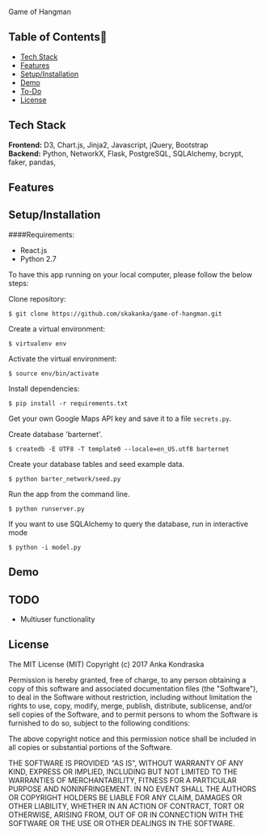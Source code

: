 Game of Hangman



## Table of Contents📖

* [Tech Stack](#tech-stack)
* [Features](#features)
* [Setup/Installation](#installation)
* [Demo](#demo)
* [To-Do](#future)
* [License](#license)

## <a name="tech-stack"></a>Tech Stack

__Frontend:__ D3, Chart.js, Jinja2, Javascript, jQuery, Bootstrap <br/>
__Backend:__ Python, NetworkX, Flask, PostgreSQL, SQLAlchemy, bcrypt, faker, pandas, 

## <a name="features"></a>Features



## <a name="installation"></a>Setup/Installation

####Requirements:

- React.js
- Python 2.7

To have this app running on your local computer, please follow the below steps:

Clone repository:
```
$ git clone https://github.com/skakanka/game-of-hangman.git
```
Create a virtual environment:
```
$ virtualenv env
```
Activate the virtual environment:
```
$ source env/bin/activate
```
Install dependencies:
```
$ pip install -r requirements.txt
```
Get your own Google Maps API key and save it to a file `secrets.py`.

Create database 'barternet'.
```
$ createdb -E UTF8 -T template0 --locale=en_US.utf8 barternet
```
Create your database tables and seed example data.
```
$ python barter_network/seed.py
```
Run the app from the command line.
```
$ python runserver.py
```
If you want to use SQLAlchemy to query the database, run in interactive mode
```
$ python -i model.py
```
## <a name="demo"></a>Demo

## <a name="future"></a>TODO
* Multiuser functionality



## <a name="license"></a>License

The MIT License (MIT)
Copyright (c) 2017 Anka Kondraska 

Permission is hereby granted, free of charge, to any person obtaining a copy of
this software and associated documentation files (the "Software"), to deal in
the Software without restriction, including without limitation the rights to
use, copy, modify, merge, publish, distribute, sublicense, and/or sell copies
of the Software, and to permit persons to whom the Software is furnished to do
so, subject to the following conditions:

The above copyright notice and this permission notice shall be included in all
copies or substantial portions of the Software.

THE SOFTWARE IS PROVIDED "AS IS", WITHOUT WARRANTY OF ANY KIND, EXPRESS OR
IMPLIED, INCLUDING BUT NOT LIMITED TO THE WARRANTIES OF MERCHANTABILITY,
FITNESS FOR A PARTICULAR PURPOSE AND NONINFRINGEMENT. IN NO EVENT SHALL THE
AUTHORS OR COPYRIGHT HOLDERS BE LIABLE FOR ANY CLAIM, DAMAGES OR OTHER
LIABILITY, WHETHER IN AN ACTION OF CONTRACT, TORT OR OTHERWISE, ARISING FROM,
OUT OF OR IN CONNECTION WITH THE SOFTWARE OR THE USE OR OTHER DEALINGS IN THE
SOFTWARE.